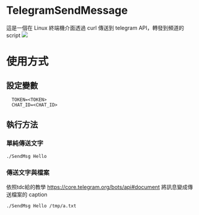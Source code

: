 # TelegramSendMessage
這是一個在 Linux 終端機介面透過 curl 傳送到 telegram API，轉發到頻道的 script
[![](http://img.youtube.com/vi/Ju9MTZhzMJo/0.jpg)](http://www.youtube.com/watch?v=Ju9MTZhzMJo "效果影片")

# 使用方式
## 設定變數
```
  TOKEN=<TOKEN>
  CHAT_ID=<CHAT_ID>
```  
## 執行方法
### 單純傳送文字
```bash
./SendMsg Hello
```
### 傳送文字與檔案  
依照tdc給的教學 https://core.telegram.org/bots/api#document
將訊息變成傳送檔案的 caption
```bash
./SendMsg Hello /tmp/a.txt
```

